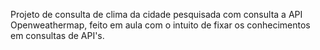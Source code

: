 Projeto de consulta de clima da cidade pesquisada com consulta a API Openweathermap, feito em aula com o intuito de fixar os conhecimentos em consultas de API's.
